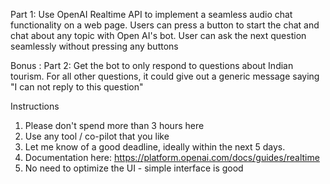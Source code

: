Part 1: Use OpenAI Realtime API to implement a seamless audio chat functionality on a web page. 
Users can press a button to start the chat and chat about any topic with Open AI's bot. User can ask the next question seamlessly without pressing any buttons

Bonus : Part 2: 
Get the bot to only respond to questions about Indian tourism. For all other questions, it could give out a generic message saying "I can not reply to this question"

Instructions
1. Please don't spend more than 3 hours here
2. Use any tool / co-pilot that you like 
3. Let me know of a good deadline, ideally within the next 5 days.
4. Documentation here: https://platform.openai.com/docs/guides/realtime
5. No need to optimize the UI - simple interface is good